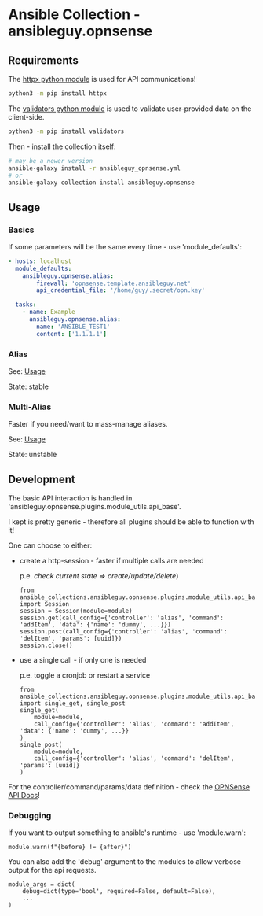 # Ansible Collection - ansibleguy.opnsense

## Requirements

The [httpx python module](https://www.python-httpx.org/) is used for API communications!

```bash
python3 -m pip install httpx
```

The [validators python module](https://validators.readthedocs.io/) is used to validate user-provided data on the client-side.

```bash
python3 -m pip install validators
```

Then - install the collection itself:

```bash
# may be a newer version
ansible-galaxy install -r ansibleguy_opnsense.yml
# or
ansible-galaxy collection install ansibleguy.opnsense
```


## Usage

### Basics

If some parameters will be the same every time - use 'module_defaults':

```yaml
- hosts: localhost
  module_defaults:
    ansibleguy.opnsense.alias:
        firewall: 'opnsense.template.ansibleguy.net'
        api_credential_file: '/home/guy/.secret/opn.key'

  tasks:
    - name: Example
      ansibleguy.opnsense.alias:
        name: 'ANSIBLE_TEST1'
        content: ['1.1.1.1']
```

### Alias

See: [Usage](https://github.com/ansibleguy/collection_opnsense/blob/stable/use_alias.md)

State: stable

### Multi-Alias

Faster if you need/want to mass-manage aliases.

See: [Usage](https://github.com/ansibleguy/collection_opnsense/blob/stable/use_multi_alias.md)

State: unstable

## Development

The basic API interaction is handled in 'ansibleguy.opnsense.plugins.module_utils.api_base'.

I kept is pretty generic - therefore all plugins should be able to function with it!

One can choose to either:

- create a http-session - faster if multiple calls are needed

  p.e. _check current state => create/update/delete_)

  ```python3
  from ansible_collections.ansibleguy.opnsense.plugins.module_utils.api_base import Session
  session = Session(module=module)
  session.get(call_config={'controller': 'alias', 'command': 'addItem', 'data': {'name': 'dummy', ...}})
  session.post(call_config={'controller': 'alias', 'command': 'delItem', 'params': [uuid]})
  session.close()
  ```

- use a single call - if only one is needed

  p.e. toggle a cronjob or restart a service

  ```python3
  from ansible_collections.ansibleguy.opnsense.plugins.module_utils.api_base import single_get, single_post
  single_get(
      module=module, 
      call_config={'controller': 'alias', 'command': 'addItem', 'data': {'name': 'dummy', ...}}
  )
  single_post(
      module=module, 
      call_config={'controller': 'alias', 'command': 'delItem', 'params': [uuid]}
  )
  ```

For the controller/command/params/data definition - check the [OPNSense API Docs](https://docs.opnsense.org/development/api.html#core-api)!


### Debugging

If you want to output something to ansible's runtime - use 'module.warn':

```python3
module.warn(f"{before} != {after}")
```

You can also add the 'debug' argument to the modules to allow verbose output for the api requests. 

```python3
module_args = dict(
    debug=dict(type='bool', required=False, default=False),
    ...
)
```

